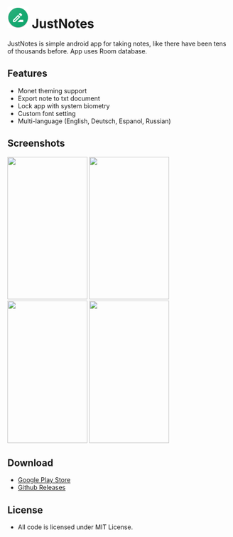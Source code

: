 # ![App logo](app/src/main/res/mipmap-mdpi/ic_launcher.png) JustNotes


JustNotes is simple android app for taking notes, like there have been tens of thousands before. App uses Room database.

## Features
 - Monet theming support
 - Export note to txt document
 - Lock app with system biometry
 - Custom font setting
 - Multi-language (English, Deutsch, Espanol, Russian)

## Screenshots
<img src="https://github.com/jjewuz/JustNotes/assets/53698992/83e04397-b894-4bb3-bbee-b702ffad6704" width="180" height="320" />
<img src="https://github.com/jjewuz/JustNotes/assets/53698992/2285cce8-6890-40a0-b6ab-143f53acef14" width="180" height="320" />
<img src="https://github.com/jjewuz/JustNotes/assets/53698992/c9b2ba18-15da-4b57-ae05-6f1e96045eda" width="180" height="320" />
<img src="https://github.com/jjewuz/JustNotes/assets/53698992/d957fbed-d196-4423-abb3-1e7106627d0d" width="180" height="320" />

## Download
 - [Google Play Store](https://play.google.com/store/apps/details?id=com.jjewuz.justnotes)
 - [Github Releases](https://github.com/jjewuz/JustNotes/releases)

## License
- All code is licensed under MIT License.
